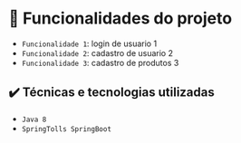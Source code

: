 # :hammer: Funcionalidades do projeto

- `Funcionalidade 1`: login de usuario 1
- `Funcionalidade 2`: cadastro de usuario 2
- `Funcionalidade 3`: cadastro de produtos 3

## ✔️ Técnicas e tecnologias utilizadas
 
 - ``Java 8``
 - ``SpringTolls SpringBoot``
